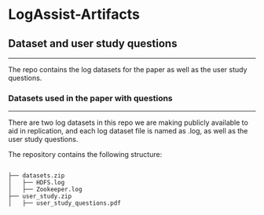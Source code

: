 # LogAssist-Artifacts

## Dataset and user study questions
---
The repo contains the log datasets for the paper as well as the user study questions.

### Datasets used in the paper with questions

---

There are two log datasets in this repo we are making publicly available to aid in replication, and each log dataset file is named as <project name>.log, as well as the user study questions.

The repository contains the following structure:

```

├── datasets.zip
│   ├── HDFS.log
│   ├── Zookeeper.log
├── user_study.zip
│   ├── user_study_questions.pdf

```

